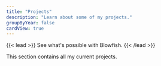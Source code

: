 ```yaml
---
title: "Projects"
description: "Learn about some of my projects."
groupByYear: false
cardView: true
---
```


{{< lead >}}
See what's possible with Blowfish.
{{< /lead >}}

This section contains all my current projects.


